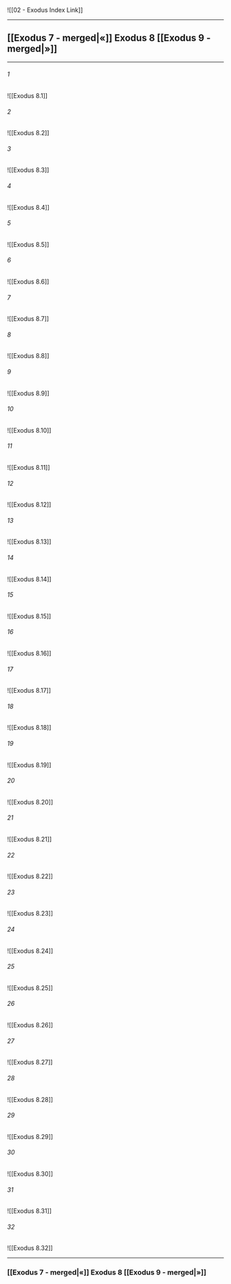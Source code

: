 ![[02 - Exodus Index Link]]

---

##  [[Exodus 7 - merged|«]] Exodus 8 [[Exodus 9 - merged|»]]

---

###### 1
![[Exodus 8.1]] 

###### 2
![[Exodus 8.2]] 

###### 3
![[Exodus 8.3]] 

###### 4
![[Exodus 8.4]]

###### 5 
![[Exodus 8.5]] 

###### 6
![[Exodus 8.6]] 

###### 7
![[Exodus 8.7]] 

###### 8
![[Exodus 8.8]] 

###### 9
![[Exodus 8.9]] 

###### 10
![[Exodus 8.10]] 

###### 11
![[Exodus 8.11]] 

###### 12
![[Exodus 8.12]]

###### 13
![[Exodus 8.13]] 

###### 14
![[Exodus 8.14]] 

###### 15
![[Exodus 8.15]]

###### 16
![[Exodus 8.16]] 

###### 17
![[Exodus 8.17]]

###### 18
![[Exodus 8.18]] 

###### 19
![[Exodus 8.19]] 

###### 20
![[Exodus 8.20]]

###### 21
![[Exodus 8.21]] 

###### 22
![[Exodus 8.22]] 

###### 23
![[Exodus 8.23]]

###### 24
![[Exodus 8.24]] 

###### 25
![[Exodus 8.25]]

###### 26
![[Exodus 8.26]] 

###### 27
![[Exodus 8.27]] 

###### 28
![[Exodus 8.28]]

###### 29
![[Exodus 8.29]] 

###### 30
![[Exodus 8.30]] 

###### 31
![[Exodus 8.31]] 

###### 32
![[Exodus 8.32]] 


---
###  [[Exodus 7 - merged|«]] Exodus 8 [[Exodus 9 - merged|»]]